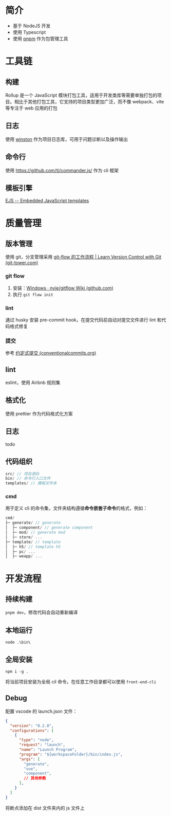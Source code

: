 # 简介

- 基于 NodeJS 开发
- 使用 Typescript
- 使用 [pnpm](https://pnpm.io/) 作为包管理工具

# 工具链

## 构建

Rollup 是一个 JavaScript 模块打包工具，适用于开发类库等需要单独打包的项目。相比于其他打包工具，它支持的项目类型更加广泛，而不像 webpack、vite 等专注于 web 应用的打包

## 日志

使用 [winston](https://github.com/winstonjs/winston) 作为项目日志库，可用于问题诊断以及操作输出

## 命令行

使用 https://github.com/tj/commander.js/ 作为 cli 框架

## 模板引擎

[EJS -- Embedded JavaScript templates](https://ejs.co/#promo)

# 质量管理

## 版本管理

使用 git，分支管理采用 [git-flow 的工作流程 | Learn Version Control with Git (git-tower.com)](https://www.git-tower.com/learn/git/ebook/cn/command-line/advanced-topics/git-flow)

### git flow

1. 安装：[Windows · nvie/gitflow Wiki (github.com)](https://github.com/nvie/gitflow/wiki/Windows)
2. 执行 `git flow init`

### lint

通过 husky 安装 pre-commit hook，在提交代码前自动对提交文件进行 lint 和代码格式修复

### 提交

参考 [约定式提交 (conventionalcommits.org)](https://www.conventionalcommits.org/zh-hans/v1.0.0/)

## lint

eslint，使用 Airbnb 规则集

## 格式化

使用 prettier 作为代码格式化方案

## 日志

todo

## 代码组织

```jsx
src/ // 项目源码
bin/ // 命令行入口文件
templates/ // 模板文件夹
```

### cmd

用于定义 cli 的命令集，文件夹结构遵循**命令嵌套子命令**的格式，例如：

```jsx
cmd/
├─ generate/ // generate
│  ├─ component/ // generate component
│  ├─ mod/ // generate mod
│  ├─ store/ ...
├─ template/ // template
│  ├─ h5/ // template h5
│  ├─ pc/ ...
│  ├─ weapp/ ...
```

# 开发流程

## 持续构建

`pnpm dev`，修改代码会自动重新编译

## 本地运行

`node .\bin\`

## 全局安装

`npm i -g .`

将当前项目安装为全局 cil 命令，在任意工作目录都可以使用 `front-end-cli`

## Debug

配置 vscode 的 launch.json 文件：

```json
{
  "version": "0.2.0",
  "configurations": [
    {
      "type": "node",
      "request": "launch",
      "name": "Launch Program",
      "program": "${workspaceFolder}/bin/index.js",
      "args": [
        "generate",
        "vue",
        "component",
        // 其他参数
      ],
    }
  ]
}
```

将断点添加在 dist 文件夹内的 js 文件上